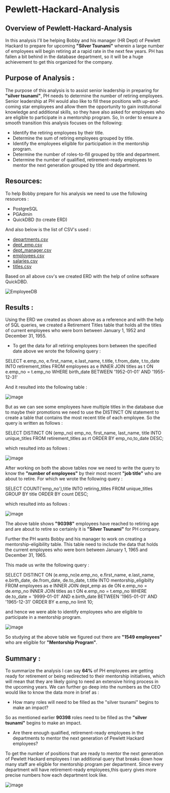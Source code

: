 # Pewlett-Hackard-Analysis

## Overview of Pewlett-Hackard-Analysis

In this analysis I'll be helping Bobby and his manager (HR Dept) of Pewlett Hackard to prepare for upcoming **"Silver Tsunami"** wherein a large number of employees will begin retiring at a rapid rate in the next few years. PH has fallen a bit behind in the database department, so it will be a huge achievement to get this organized for the company.

## Purpose of Analysis :
The purpose of this analysis is to assist senior leadership in preparing for  **"silver tsunami"**, PH needs to determine the number of retiring employees. Senior leadership at PH would also like to fill these positions with up-and-coming star employees and allow them the opportunity to gain institutional knowledge and additional skills, so they have also asked for employees who are eligible to participate in a mentorship program. So, In order to ensure a smooth transition this analysis focuses on the following:

- Identify the retiring employees by their title.
- Determine the sum of retiring employees grouped by title.
- Identify the employees eligible for participation in the mentorship program.
- Determine the number of roles-to-fill grouped by title and department.
- Determine the number of qualified, retirement-ready employees to mentor the next generation grouped by title and department.

## Resources:
To help Bobby prepare for his analysis we need to use the following resources :
- PostgreSQL
- PGAdmin
- QuickDBD (to create ERD)

And also below is the list of CSV's used :

- [departments.csv](https://github.com/namu12345/Pewlett-Hackard-Analysis/blob/main/Data/departments.csv)
- [dept_emp.csv](https://github.com/namu12345/Pewlett-Hackard-Analysis/blob/main/Data/dept_emp.csv)
- [dept_manager.csv](https://github.com/namu12345/Pewlett-Hackard-Analysis/blob/main/Data/dept_manager.csv)
- [employees.csv](https://raw.githubusercontent.com/namu12345/Pewlett-Hackard-Analysis/main/Data/employees.csv)
- [salaries.csv](https://github.com/namu12345/Pewlett-Hackard-Analysis/blob/main/Data/salaries.csv)
- [titles.csv](https://github.com/namu12345/Pewlett-Hackard-Analysis/blob/main/Data/titles.csv)

Based on all above csv's we created ERD with the help of online software QuickDBD. 

![EmployeeDB](https://user-images.githubusercontent.com/92283185/144627979-9a0ea72f-5e92-43fd-8e12-563b051bdc1f.png)

## Results :

Using the ERD we created as shown above as a reference and with the help of SQL queries, we created a Retirement Titles table that holds all the titles of current employees who were born between January 1, 1952 and December 31, 1955. 

- To get the data for all retiring employees born between the specified date above we wrote the following query :

SELECT e.emp_no,
e.first_name,
e.last_name,
t.title,
t.from_date,
t.to_date
INTO retirement_titles
FROM employees as e
INNER JOIN titles as t
ON e.emp_no = t.emp_no
WHERE birth_date BETWEEN '1952-01-01' AND '1955-12-31'

And it resulted into the following table :

![image](https://user-images.githubusercontent.com/92283185/144628770-b08c6b5c-afe3-4945-aa21-43cf38e5e330.png)

But as we can see some employees have multiple titles in the database due to maybe their promotions we need to use the DISTINCT ON statement to create a table that contains the most recent title of each employee. So the query is written as follows :

SELECT DISTINCT ON (emp_no) emp_no,
first_name,
last_name,
title
INTO unique_titles
FROM retirement_titles as rt
ORDER BY emp_no,to_date DESC;

which resulted into as follows :

![image](https://user-images.githubusercontent.com/92283185/144629712-ee468197-a551-47cc-aab2-6a812a94b8d9.png)


After working on both the above tables now we need to write the query to know the **"number of employees"** by their most recent **"job title"** who are about to retire. For which we wrote the following query :

SELECT COUNT('emp_no'),title
INTO retiring_titles
FROM unique_titles
GROUP BY title
ORDER BY count DESC;

which resulted into as follows :

![image](https://user-images.githubusercontent.com/92283185/144630696-7ebff488-fa5c-4b94-9bf5-041d3b7d400a.png)

The above table shows **"90398"** employees have reached to retiring age and are about to retire so certainly it is **"Silver Tsunami"** for PH company.

Further the PH wants Bobby and his manager to work on creating a mentorship-eligibility table. This table need to include the data that holds the current employees who were born between January 1, 1965 and December 31, 1965.

This made us write the following query :

SELECT DISTINCT ON (e.emp_no)e.emp_no,
e.first_name,
e.last_name,
e.birth_date,
de.from_date,
de.to_date,
t.title
INTO mentorship_eligibilty
FROM employees as e
INNER JOIN dept_emp as de
ON e.emp_no = de.emp_no
INNER JOIN titles as t
ON e.emp_no = t.emp_no
WHERE de.to_date = '9999-01-01'
AND e.birth_date BETWEEN '1965-01-01' AND '1965-12-31'
ORDER BY e.emp_no
limit 10;

and hence we were able to identify employees who are eligible to participate in a mentorship program. 

![image](https://user-images.githubusercontent.com/92283185/144631938-58203880-5b68-4f02-add9-ff4ba849c646.png)

So studying at the above table we figured out there are **"1549 employees"** who are eligible for **"Mentorship Program"**.

## Summary :

To summarize the analysis I can say **64%** of PH employees are getting ready for retirement or being redirected to their mentorship initiatives, which will mean that they are likely going to need an extensive hiring process in the upcoming years. We can further go deep into the numbers as the CEO would like to know the data more in brief as :

- How many roles will need to be filled as the "silver tsunami" begins to make an impact?

So as mentioned earlier **90398** roles need to be filled as the **"silver tsunami"** begins to make an impact.

- Are there enough qualified, retirement-ready employees in the departments to mentor the next generation of Pewlett Hackard employees?

To get the number of positions that are ready to mentor the next generation of Pewlett Hackard employees I ran additional query that breaks down how many staff are eligible for mentorship program per department. Since every department will have retirement-ready employees,this query gives more precise numbers how each department look like.

![image](https://user-images.githubusercontent.com/92283185/144633481-38b931fa-6dfe-494c-a999-6e22918fb161.png)

